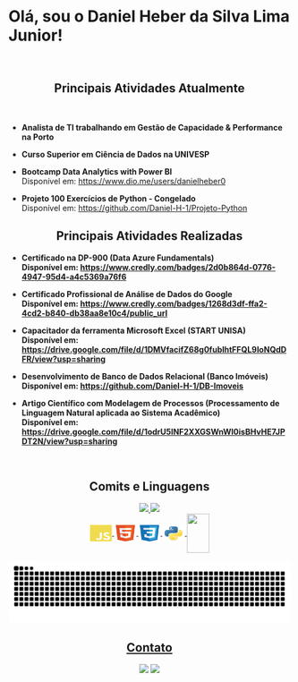 # Olá, sou o Daniel Heber da Silva Lima Junior!

<br>

 <h2 align="center">Principais Atividades Atualmente</h2><br>

 - <b> Analista de TI trabalhando em Gestão de Capacidade & Performance na Porto </b> <br>

 - <b> Curso Superior em Ciência de Dados na UNIVESP </b> <br>

 - <b> Bootcamp Data Analytics with Power BI </b> <br>
 Disponível em: https://www.dio.me/users/danielheber0 

 - <b> Projeto 100 Exercícios de Python - Congelado </b> <br>
 Disponível em: https://github.com/Daniel-H-1/Projeto-Python

 <h2 align="center">Principais Atividades Realizadas</h2>
 
  - <b> Certificado na DP-900 (Data Azure Fundamentals) <b><br>
 Disponível em: https://www.credly.com/badges/2d0b864d-0776-4947-95d4-a4c5369a76f6

  - <b> Certificado Profissional de Análise de Dados do Google <b><br>
 Disponível em: https://www.credly.com/badges/1268d3df-ffa2-4cd2-b840-db38aa8e10c4/public_url

 - <b> Capacitador da ferramenta Microsoft Excel (START UNISA) </b> <br>
 Disponível em: https://drive.google.com/file/d/1DMVfacifZ68g0fublhtFFQL9IoNQdDFR/view?usp=sharing
 
 - <b> Desenvolvimento de Banco de Dados Relacional (Banco Imóveis) </b> <br>
 Disponível em: https://github.com/Daniel-H-1/DB-Imoveis
 
 - <b> Artigo Científico com Modelagem de Processos (Processamento de Linguagem Natural aplicada ao Sistema Acadêmico) <b> <br>
 Disponível em: https://drive.google.com/file/d/1odrU5INF2XXGSWnWl0isBHvHE7JPDT2N/view?usp=sharing
<br>

<h2 align="center"> Comits e Linguagens </h2>

<div align="center">
  <a href="https://github.com/Daniel-H-1">
  <img height="180em" src="https://github-readme-stats.vercel.app/api?username=Daniel-H-1&show_icons=true&theme=dark&include_all_commits=true&count_private=true"/>
  <img height="180em" src="https://github-readme-stats.vercel.app/api/top-langs/?username=Daniel-H-1&layout=compact&langs_count=7&theme=dark"/>
</div>
<div style="display: inline_block" ALIGN="center">
  <img align="center" alt="Rafa-Js" height="30" width="40" src="https://raw.githubusercontent.com/devicons/devicon/master/icons/javascript/javascript-plain.svg">
  <img align="center" alt="HTML" height="30" width="40" src="https://raw.githubusercontent.com/devicons/devicon/master/icons/html5/html5-original.svg">
  <img align="center" alt="CSS" height="30" width="40" src="https://raw.githubusercontent.com/devicons/devicon/master/icons/css3/css3-original.svg">
  <img align="center" alt="Python" height="30" width="40" src="https://raw.githubusercontent.com/devicons/devicon/master/icons/python/python-original.svg">
  <img align="center" height="70" width="40" img src="https://cdn.jsdelivr.net/gh/devicons/devicon/icons/mysql/mysql-original-wordmark.svg" />
</div>
<div align="center">

  ![snake animation](https://github.com/Daniel-H-1/Daniel-H-1/blob/output/github-contribution-grid-snake-dark.svg)
  
</div>
<h2></h2>

<h2 align="center">Contato</h2>
<div align="center">
  <a target="_blank" href="https://www.linkedin.com/in/daniel-h-s-l-junior">
   <img src="https://img.shields.io/badge/LinkedIn-0077B5?style=for-the-badge&logo=linkedin&logoColor=white"></a>
 <a target="_blank" href="mailto:daniellheberjunior@gmail.com">
   <img src="https://img.shields.io/badge/Gmail-D14836?style=for-the-badge&logo=gmail&logoColor=white"></a>
</div>
